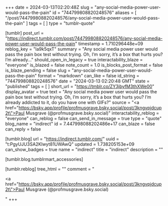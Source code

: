 +++
date = 2024-03-13T02:20:48Z
slug = "any-social-media-power-user-would-pass-the-pain"
id = "744799808820248576"
aliases = [ "/post/744799808820248576/any-social-media-power-user-would-pass-the-pain" ]
tags = [ ]
type = "tumblr-quote"

[tumblr]
post_url = "https://indirect.tumblr.com/post/744799808820248576/any-social-media-power-user-would-pass-the-pain"
timestamp = 1.710296448e+09
reblog_key = "la9k5qxT"
summary = "Any social media power user would pass the pain box test without trying. Oh, I’m sorry, it’s a box that hurts you? I’m already..."
should_open_in_legacy = true
interactability_blaze = "everyone"
is_blazed = false
note_count = 1.0
is_blocks_post_format = false
is_blaze_pending = false
slug = "any-social-media-power-user-would-pass-the-pain"
format = "markdown"
can_like = false
id_string = "744799808820248576"
date = "2024-03-13 02:20:48 GMT"
state = "published"
tags = [ ]
short_url = "https://tmblr.co/ZY3jbyfM3thXWe00"
display_avatar = true
text = "Any social media power user would pass the pain box test without trying. Oh, I&rsquo;m sorry, it&rsquo;s a box that hurts you? I&rsquo;m already addicted to it, do you have one with GIFs?"
source = "<a href=\"https://bsky.app/profile/profmusgrave.bsky.social/post/3kngvpjdcup2t\">Paul Musgrave (@profmusgrave.bsky.social)</a>"
interactability_reblog = "everyone"
can_reblog = false
can_send_in_message = true
type = "quote"
blog_name = "indirect"
id = 7.447998088202486e+17
can_blaze = false
can_reply = false

[tumblr.blog]
url = "https://indirect.tumblr.com/"
uuid = "t:PgyUJU3SA2Klwyt81UWAwQ"
updated = 1.738205153e+09
can_show_badges = true
name = "indirect"
title = "indirect"
description = ""

[tumblr.blog.tumblrmart_accessories]

[tumblr.reblog]
tree_html = ""
comment = "<p><a href=\"https://bsky.app/profile/profmusgrave.bsky.social/post/3kngvpjdcup2t\">Paul Musgrave (@profmusgrave.bsky.social)</a></p>"
+++
